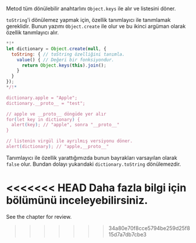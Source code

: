 
Metod tüm dönülebilir anahtarlını `Object.keys` ile alır ve listesini döner.

`toString`'i dönülemez yapmak için, özellik tanımlayıcı ile tanımlamak gereklidir. Bunun yazımı `Object.create` ile olur ve bu ikinci argüman olarak özellik tanımlayıcı alır.

```js run
*!*
let dictionary = Object.create(null, {
  toString: { // toString özelliğini tanımla. 
    value() { // Değeri bir fonksiyondur.
      return Object.keys(this).join();
    }
  }
});
*/!*

dictionary.apple = "Apple";
dictionary.__proto__ = "test";

// apple ve __proto__ döngüde yer alır
for(let key in dictionary) {
  alert(key); // "apple", sonra "__proto__"
}  

// listenin virgül ile ayrılmış versiyonu döner.
alert(dictionary); // "apple,__proto__"
```

Tanımlayıcı ile özellik yarattığımızda bunun bayrakları varsayılan olarak `false` olur. Bundan dolayı yukarıdaki `dictionary.toString` dönülemezdir.

<<<<<<< HEAD
Daha fazla bilgi için [](info:property-descriptors) bölümünü inceleyebilirsiniz.
=======
See the chapter [](info:property-descriptors) for review.
>>>>>>> 34a80e70f8cce5794be259d25f815d7a7db7cbe3
